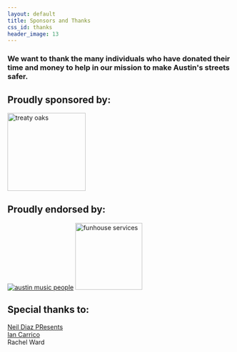 ```yaml
---
layout: default
title: Sponsors and Thanks
css_id: thanks
header_image: 13
---
```


### We want to thank the many individuals who have donated their time and money to help in our mission to make Austin's streets safer.


## Proudly sponsored by:

<a href="http://www.treatyoakdistilling.com/" target="_blank"><img alt="treaty oaks" src="http://www.winefoodfoundation.org/wp-content/uploads/2012/12/treaty-oak-distilling-co-logo_black-on-white_lg.jpg" width="175"></a>


## Proudly endorsed by:

<a href="http://austinmusicpeople.org" target="_blank"><img alt="austin music people" src="http://austinmusicpeople.org/wp-content/uploads/amp.png"></a>
<a href="http://wearethepartypeople.com/" target="_blank"><img alt="funhouse services" src="http://wearethepartypeople.com/wp-content/uploads/2013/10/funhouselogored.png" width="150"></a>


## Special thanks to:

<a href="http://www.neildiaz.com/site/" target="_blank">Neil Diaz PResents</a>   
<a href="https://twitter.com/iamcarrico" target="_blank">Ian Carrico</a>   
Rachel Ward 
